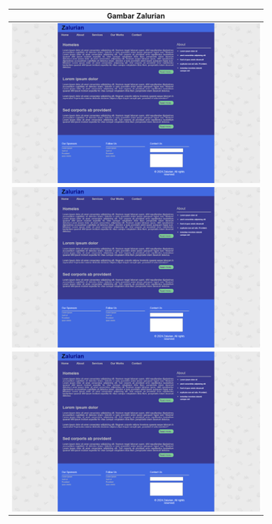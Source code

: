 | Gambar Zalurian |
| --- |
| [<img src="img/Zalurian.png" alt="Zalurian" width="600px">](Zalurian) |
| [<img src="img/Zalurian.png" alt="Zalurian" width="600px">](Zalurian) |
| [<img src="img/Zalurian.png" alt="Zalurian" width="600px">](Zalurian) |
